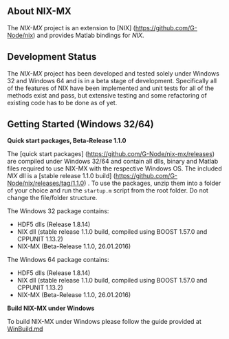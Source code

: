 About NIX-MX
-------------

The *NIX-MX* project is an extension to [NIX] (https://github.com/G-Node/nix) and provides Matlab bindings for *NIX*.


Development Status
------------------

The *NIX-MX* project has been developed and tested solely under Windows 32 and Windows 64 and is in a beta stage of development. Specifically all of the features of NIX have been implemented and unit tests for all of the methods exist and pass, but extensive testing and some refactoring of existing code has to be done as of yet.


Getting Started (Windows 32/64)
-------------------------------

**Quick start packages, Beta-Release 1.1.0**

The [quick start packages] (https://github.com/G-Node/nix-mx/releases) are compiled under Windows 32/64 and contain all dlls, binary and Matlab files required to use NIX-MX with the respective Windows OS.
The included *NIX* dll is a [stable release 1.1.0 build] (https://github.com/G-Node/nix/releases/tag/1.1.0) . To use the packages, unzip them into a folder of your choice and run the `startup.m` script from the root folder. Do not change the file/folder structure.

The Windows 32 package contains:
- HDF5 dlls (Release 1.8.14)
- NIX dll (stable release 1.1.0 build, compiled using BOOST 1.57.0 and CPPUNIT 1.13.2)
- NIX-MX (Beta-Release 1.1.0, 26.01.2016)

The Windows 64 package contains:
- HDF5 dlls (Release 1.8.14)
- NIX dll (stable release 1.1.0 build, compiled using BOOST 1.57.0 and CPPUNIT 1.13.2)
- NIX-MX (Beta-Release 1.1.0, 26.01.2016)


**Build NIX-MX under Windows**

To build NIX-MX under Windows please follow the guide provided at [WinBuild.md](https://github.com/G-Node/nix-mx/blob/master/WinBuild.md)
